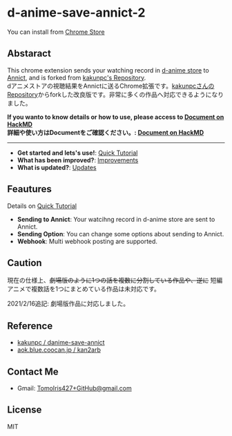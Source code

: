 # d-anime-save-annict-2

You can install from [Chrome Store](https://chrome.google.com/webstore/detail/danime-save-annict-2/kclfdffcicdnmfjaiikclpoldoojfnpj?hl=ja)

## Abstaract
This chrome extension sends your watching record in [d-anime store](https://anime.dmkt-sp.jp/animestore/tp_pc) to [Annict](https://annict.jp/), and is forked from [kakunpc's Repository](https://github.com/kakunpc/danime-save-annict).  
dアニメストアの視聴結果をAnnictに送るChrome拡張です。[kakunpcさんのRepository](https://github.com/kakunpc/danime-save-annict)からforkした改良版です。非常に多くの作品へ対応できるようになりました。

**If you wanto to know details or how to use, please access to [Document on HackMD](https://hackmd.io/@ystl/Hy1h_mqcv/%2FyPgVV_bDS92mEUJJvWfk7g)**  
**詳細や使い方はDocumentをご確認ください。: [Document on HackMD](https://hackmd.io/@ystl/Hy1h_mqcv/%2FyPgVV_bDS92mEUJJvWfk7g)**


----

- **Get started and lets's use!**: [Quick Tutorial](https://hackmd.io/@ystl/Hy1h_mqcv/%2FQRGRL9xxT7G9iswfGnmGiQ)
- **What has been improved?**: [Improvements](https://hackmd.io/@ystl/Hy1h_mqcv/%2FCz8m07FlQA-l9ni1XnS0PA)
- **What is updated?**: [Updates](https://hackmd.io/@ystl/Hy1h_mqcv/%2FlQXeWQnQQEWEX6807wtqIg)

## Feautures
Details on [Quick Tutorial](https://hackmd.io/@ystl/Hy1h_mqcv/%2FQRGRL9xxT7G9iswfGnmGiQ)

- **Sending to Annict**: Your watcihng record in d-anime store are sent to Annict.
- **Sending Option**: You can change some options about sending to Annict.
- **Webhook**: Multi webhook posting are supported.
## Caution
現在の仕様上、~~劇場版のように1つの話を複数に分割している作品や、逆に~~ 短編アニメで複数話を1つにまとめている作品は未対応です。

2021/2/16追記: 劇場版作品に対応しました。
## Reference

- [kakunpc / danime-save-annict](https://github.com/kakunpc/danime-save-annict)
- [aok.blue.coocan.jp / kan2arb](http://aok.blue.coocan.jp/jscript/kan2arb.html)

## Contact Me
- Gmail: TomoIris427+GitHub@gmail.com

## License
MIT

